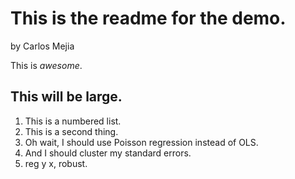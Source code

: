 This is the readme for the demo.
=================================

by Carlos Mejia

This is *awesome*.

## This will be large.

1. This is a numbered list.
2. This is a second thing.
3. Oh wait, I should use Poisson regression instead of OLS.
4. And I should cluster my standard errors.
5. reg y x, robust.
